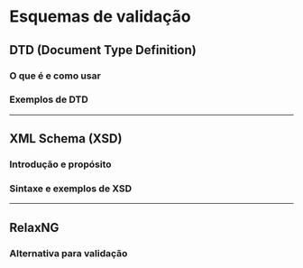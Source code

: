 # Esquemas de validação

## DTD (Document Type Definition)

### O que é e como usar

### Exemplos de DTD

---

## XML Schema (XSD)

### Introdução e propósito

### Sintaxe e exemplos de XSD

---

## RelaxNG

### Alternativa para validação
